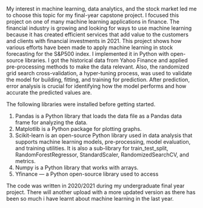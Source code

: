 My interest in machine learning, data analytics, and the stock market led me to choose this topic for my final-year capstone project. I focused this project on one of many machine learning applications in finance. The financial industry is growing and looking for ways to use machine learning because it has created efficient services that add value to the customers and clients with financial investments in 2021. 
This project shows how various efforts have been made to apply machine learning in stock forecasting for the S&P500 index. I implemented it in Python with open-source libraries. I got the historical data from Yahoo Finance and applied pre-processing methods to make the data relevant. Also, the randomized grid search cross-validation, a hyper-tuning process, was used to validate the model for building, fitting, and training for prediction. After prediction, error analysis is crucial for identifying how the model performs and how accurate the predicted values are.


The following libraries were installed before getting started.
1.	Pandas is a Python library that loads the data file as a Pandas data frame for analyzing the data.
2.	Matplotlib is a Python package for plotting graphs.
3.	Scikit-learn is an open-source Python library used in data analysis that supports machine learning models, pre-processing, model evaluation, and training utilities. It is also a sub-library for train_test_split, RandomForestRegressor, StandardScaler, RandomizedSearchCV, and metrics.
4.	Numpy is a Python library that works with arrays.
5.	Yfinance — a Python open-source library used to access

   

The code was written in 2020/2021 during my undergraduate final year project. There will another upload with a more updated version as there has been so much i have learnt about machine learning in the last year. 
